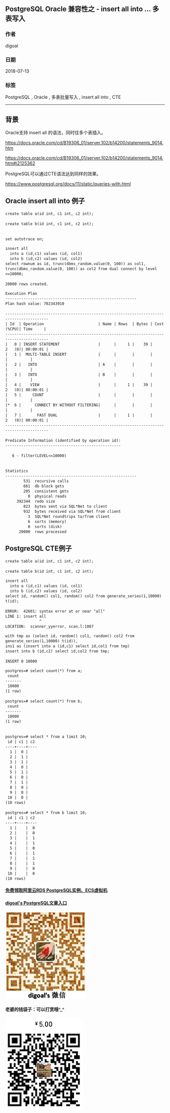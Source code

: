 ## PostgreSQL Oracle 兼容性之 - insert all into ... 多表写入  
            
### 作者       
digoal            
          
### 日期     
2018-07-13      
                                                           
### 标签                                                           
PostgreSQL , Oracle , 多表批量写入 , insert all into , CTE    
                                                           
----                                                           
                                                           
## 背景     
Oracle支持 insert all 的语法，同时往多个表插入。  
  
https://docs.oracle.com/cd/B19306_01/server.102/b14200/statements_9014.htm  
  
https://docs.oracle.com/cd/B19306_01/server.102/b14200/statements_9014.htm#i2125362  
  
PostgreSQL可以通过CTE语法达到同样的效果。  
  
https://www.postgresql.org/docs/11/static/queries-with.html  
  
## Oracle insert all into 例子  
  
```  
create table a(id int, c1 int, c2 int);  
  
create table b(id int, c1 int, c2 int);  
  
  
set autotrace on;  
```  
  
```  
insert all   
  into a (id,c1) values (id, col1)  
  into b (id,c2) values (id, col2)  
select rownum as id, trunc(dbms_random.value(0, 100)) as col1, trunc(dbms_random.value(0, 100)) as col2 from dual connect by level <=10000;  
  
20000 rows created.  
```  
  
```  
Execution Plan  
----------------------------------------------------------  
Plan hash value: 702343910  
  
-----------------------------------------------------------------------------------------  
| Id  | Operation                        | Name | Rows  | Bytes | Cost (%CPU)| Time     |  
-----------------------------------------------------------------------------------------  
|   0 | INSERT STATEMENT                 |      |     1 |    39 |     2   (0)| 00:00:01 |  
|   1 |  MULTI-TABLE INSERT              |      |       |       |            |          |  
|   2 |   INTO                           | A    |       |       |            |          |  
|   3 |   INTO                           | B    |       |       |            |          |  
|   4 |    VIEW                          |      |     1 |    39 |     2   (0)| 00:00:01 |  
|   5 |     COUNT                        |      |       |       |            |          |  
|*  6 |      CONNECT BY WITHOUT FILTERING|      |       |       |            |          |  
|   7 |       FAST DUAL                  |      |     1 |       |     2   (0)| 00:00:01 |  
-----------------------------------------------------------------------------------------  
  
Predicate Information (identified by operation id):  
---------------------------------------------------  
  
   6 - filter(LEVEL<=10000)  
  
  
Statistics  
----------------------------------------------------------  
        531  recursive calls  
        661  db block gets  
        205  consistent gets  
          0  physical reads  
     392344  redo size  
        823  bytes sent via SQL*Net to client  
        932  bytes received via SQL*Net from client  
          3  SQL*Net roundtrips to/from client  
          6  sorts (memory)  
          0  sorts (disk)  
      20000  rows processed  
```  
  
## PostgreSQL CTE例子  
  
```  
create table a(id int, c1 int, c2 int);  
  
create table b(id int, c1 int, c2 int);  
```  
  
```  
insert all   
  into a (id,c1) values (id, col1)  
  into b (id,c2) values (id, col2)  
select id, random() col1, random() col2 from generate_series(1,10000) t(id);  
  
ERROR:  42601: syntax error at or near "all"  
LINE 1: insert all   
               ^  
LOCATION:  scanner_yyerror, scan.l:1087  
```  
  
```  
with tmp as (select id, random() col1, random() col2 from generate_series(1,10000) t(id)),  
ins1 as (insert into a (id,c1) select id,col1 from tmp)  
insert into b (id,c2) select id,col2 from tmp;  
  
INSERT 0 10000  
```  
  
```  
postgres=# select count(*) from a;  
 count   
-------  
 10000  
(1 row)  
  
postgres=# select count(*) from b;  
 count   
-------  
 10000  
(1 row)  
  
  
postgres=# select * from a limit 10;  
 id | c1 | c2   
----+----+----  
  1 |  0 |     
  2 |  1 |     
  3 |  1 |     
  4 |  0 |     
  5 |  1 |     
  6 |  0 |     
  7 |  1 |     
  8 |  0 |     
  9 |  0 |     
 10 |  0 |     
(10 rows)  
  
postgres=# select * from b limit 10;  
 id | c1 | c2   
----+----+----  
  1 |    |  0  
  2 |    |  0  
  3 |    |  1  
  4 |    |  1  
  5 |    |  0  
  6 |    |  1  
  7 |    |  1  
  8 |    |  1  
  9 |    |  0  
 10 |    |  0  
(10 rows)  
```  
    
  
  
  
  
  
  
  
  
  
  
  
  
  
#### [免费领取阿里云RDS PostgreSQL实例、ECS虚拟机](https://free.aliyun.com/ "57258f76c37864c6e6d23383d05714ea")
  
  
#### [digoal's PostgreSQL文章入口](https://github.com/digoal/blog/blob/master/README.md "22709685feb7cab07d30f30387f0a9ae")
  
  
![digoal's weixin](../pic/digoal_weixin.jpg "f7ad92eeba24523fd47a6e1a0e691b59")
  
  
#### 老婆的钱袋子：可以打赏哦^_^  
![wife's weixin ds](../pic/wife_weixin_ds.jpg "acd5cce1a143ef1d6931b1956457bc9f")
  
